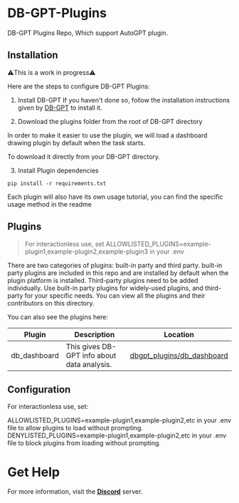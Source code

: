 # DB-GPT-Plugins
DB-GPT Plugins Repo, Which support AutoGPT plugin. 


## Installation
⚠️This is a work in progress⚠️

Here are the steps to configure DB-GPT Plugins:

1. Install DB-GPT
If you haven't done so, follow the installation instructions given by [DB-GPT](https://db-gpt.readthedocs.io/en/latest/getting_started/getting_started.html) to install it.

2. Download the plugins folder from the root of DB-GPT directory

In order to make it easier to use the plugin, we will load a dashboard drawing plugin by default when the task starts. 

To download it directly from your DB-GPT directory. 

3. Install Plugin dependencies
```
pip install -r requirements.txt
```
Each plugin will also have its own usage tutorial, you can find the specific usage method in the readme

## Plugins
> For interactionless use, set ALLOWLISTED_PLUGINS=example-plugin1,example-plugin2,example-plugin3 in your .env

There are two categories of plugins: built-in party and third party. built-in party plugins are included in this repo and are installed by default when the plugin platform is installed. Third-party plugins need to be added individually. Use built-in party plugins for widely-used plugins, and third-party for your specific needs. You can view all the plugins and their contributors on this directory.

You can also see the plugins here:

| Plugin       | Description     | Location |
|--------------|-----------|--------|
|  db_dashboard  | This gives DB-GPT info about data analysis.  | [dbgpt_plugins/db_dashboard](https://github.com/csunny/DB-GPT-Plugins/tree/main/src/dbgpt_plugins/db_dashboard)           |

## Configuration
For interactionless use, set:

ALLOWLISTED_PLUGINS=example-plugin1,example-plugin2,etc in your .env file to allow plugins to load without prompting. DENYLISTED_PLUGINS=example-plugin1,example-plugin2,etc in your .env file to block plugins from loading without prompting.


# Get Help
For more information, visit the [**Discord**](https://discord.gg/xfNDzZ9t) server.